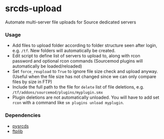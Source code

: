 # srcds-upload
Automate multi-server file uploads for Source dedicated servers

### Usage
* Add files to upload folder according to folder structure seen after login, e.g. `/tf`.  New folders will automatically be created.
* Edit script to define list of servers to upload to, along with rcon password and optional rcon commands (Sourcemod plugins will automatically be loaded/reloaded)
* Set `force_reupload` to `True` to ignore file size check and upload anyway.  (Useful when the file size has not changed since we can only compare files by size in FTP)
* Include the full path to the file for `delete` list of file deletions, e.g. `/tf/addons/sourcemod/plugins/myplugin.smx`
* Plugin deletions are not automatically unloaded.  You will have to add set `rcon` with a command like `sm plugins unload myplugin`.

### Dependencies
* [pysrcds](https://github.com/pmrowla/pysrcds)
* [ftplib](https://docs.python.org/3/library/ftplib.html)
